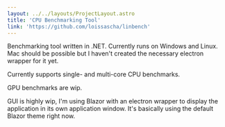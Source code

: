 ```yaml
---
layout: ../../layouts/ProjectLayout.astro
title: 'CPU Benchmarking Tool'
link: 'https://github.com/loissascha/linbench'
---
```


Benchmarking tool written in .NET. Currently runs on Windows and Linux. Mac should be possible but I haven't created the necessary electron wrapper for it yet.

Currently supports single- and multi-core CPU benchmarks.

GPU benchmarks are wip.

GUI is highly wip, I'm using Blazor with an electron wrapper to display the application in its own application window. It's basically using the default Blazor theme right now.
